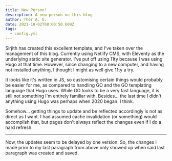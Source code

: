 ```yaml
---
title: New Person!
description: A new person on this blog
author: Thor A. U.
date: 2021-10-02T08:00:50.609Z
tags:
  - config.yml
---
```

Sirjith has created this excellent template, and I've taken over the management of this blog. Currently using Netlify CMS, with Eleventy as the underlying static site generator. I've put off using 11ty because I was using Hugo at that time. However, since changing to a new computer, and having not installed anything, I thought I might as well give 11ty a try. 

It looks like it's written in JS, so customising certain things would probably be easier for me, as compared to handling GO and the GO templating language that Hugo uses. While GO looks to be a very fast language, it is still not something I'm entirely familiar with. Besides... the last time I didn't anything using Hugo was perhaps when 2020 began. I think.

Somehow... getting things to update and be reflected accordingly is not as direct as I want. I had assumed cache invalidation (or something) would accomplish that, but pages don't always reflect the changes even if I do a hard refresh.

-----

Now, the updates seem to be delayed by one version. So, the changes I made prior to my last paragraph from above only showed up when said last paragraph was created and saved.